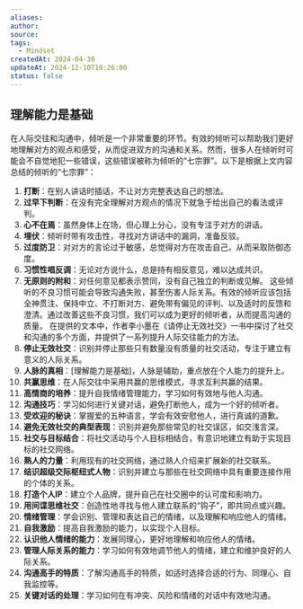 ```yaml
---
aliases: 
author: 
source: 
tags:
  - Mindset
createdAt: 2024-04-30
updateAt: 2024-12-10T19:26:00
status: false
---
```

## 理解能力是基础
在人际交往和沟通中，倾听是一个非常重要的环节。有效的倾听可以帮助我们更好地理解对方的观点和感受，从而促进双方的沟通和关系。然而，很多人在倾听时可能会不自觉地犯一些错误，这些错误被称为倾听的“七宗罪”。以下是根据上文内容总结的倾听的“七宗罪”：
1. **打断**：在别人讲话时插话，不让对方完整表达自己的想法。
2. **过早下判断**：在没有完全理解对方观点的情况下就急于给出自己的看法或评判。
3. **心不在焉**：虽然身体上在场，但心理上分心，没有专注于对方的讲话。
4. **埋伏**：倾听时带有攻击性，寻找对方讲话中的漏洞，准备反驳。
5. **过度防卫**：对对方的言论过于敏感，总觉得对方在攻击自己，从而采取防御态度。
6. **习惯性唱反调**：无论对方说什么，总是持有相反意见，难以达成共识。
7. **无原则的附和**：对任何意见都表示赞同，没有自己独立的判断或见解。
这些倾听的不良习惯可能会导致沟通失败，甚至伤害人际关系。有效的倾听应该包括全神贯注、保持中立、不打断对方、避免带有偏见的评判、以及适时的反馈和澄清。通过改善这些不良习惯，我们可以成为更好的倾听者，从而提高沟通的质量。
在提供的文本中，作者李小墨在《请停止无效社交》一书中探讨了社交和沟通的多个方面，并提供了一系列提升人际交往能力的方法。
8. **停止无效社交**：识别并停止那些只有数量没有质量的社交活动，专注于建立有意义的人际关系。
9. **人脉的真相**：[理解能力是基础]，人脉是辅助，重点放在个人能力的提升上。
10. **共赢思维**：在人际交往中采用共赢的思维模式，寻求互利共赢的结果。
11. **高情商的培养**：提升自我情绪管理能力，学习如何有效地与他人沟通。
12. **沟通技巧**：学习如何进行关键对话，避免打断他人，成为一个好的倾听者。
13. **受欢迎的秘诀**：掌握爱的五种语言，学会有效安慰他人，进行真诚的道歉。
14. **避免无效社交的典型表现**：识别并避免那些常见的社交误区，如交浅言深。
15. **社交与目标结合**：将社交活动与个人目标相结合，有意识地建立有助于实现目标的社交网络。
16. **熟人的力量**：利用现有的社交网络，通过熟人介绍来扩展新的社交联系。
17. **结识超级交际枢纽式人物**：识别并建立与那些在社交网络中具有重要连接作用的个体的关系。
18. **打造个人IP**：建立个人品牌，提升自己在社交圈中的认可度和影响力。
19. **用间谍思维社交**：创造性地寻找与他人建立联系的“钩子”，即共同点或兴趣。
20. **情绪管理**：学会识别、管理和表达自己的情绪，以及理解和响应他人的情绪。
21. **自我激励**：提高自我激励的能力，以实现个人目标。
22. **认识他人情绪的能力**：发展同理心，更好地理解和响应他人的情绪。
23. **管理人际关系的能力**：学习如何有效地调节他人的情绪，建立和维护良好的人际关系。
24. **沟通高手的特质**：了解沟通高手的特质，如适时选择合适的行为、同理心、自我监控等。
25. **关键对话的处理**：学习如何在有冲突、风险和情绪的对话中有效地沟通。
